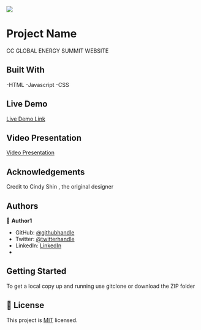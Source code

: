 

![](https://img.shields.io/badge/Microverse-blueviolet)

# Project Name

CC GLOBAL ENERGY SUMMIT WEBSITE


## Built With
-HTML
-Javascript
-CSS

## Live Demo 

[Live Demo Link](https://michaelmunavu83.github.io/capstone-project/)

## Video Presentation

[Video Presentation](https://www.loom.com/share/4c2be5b76f464a9dbed24566b1848dd5)

## Acknowledgements

Credit to Cindy Shin , the original designer


## Authors

👤 **Author1**

- GitHub: [@githubhandle](https://github.com/MICHAELMUNAVU83)
- Twitter: [@twitterhandle](https://twitter.com/MunavuMichael)
- LinkedIn: [LinkedIn](https://www.linkedin.com/in/michael-munavu-78703a218/)
- 

## Getting Started
To get a local copy up and running  use gitclone or download the ZIP folder


## 📝 License

This project is [MIT](.MichaelMunavu/Capstoneproject/MIT.md) licensed.

